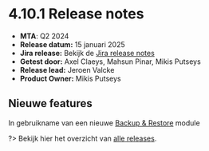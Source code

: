 # 4.10.1 Release notes

* **MTA**: Q2 2024
* **Release datum:** 15 januari 2025
* **Jira release:** Bekijk de [Jira release notes](https://jira.antwerpen.be/secure/ReleaseNote.jspa?projectId=14114&version=15731)
* **Getest door:** Axel Claeys, Mahsun Pinar, Mikis Putseys
* **Release lead:** Jeroen Valcke
* **Product Owner:** Mikis Putseys

## Nieuwe features

In gebruikname van een nieuwe [Backup & Restore](/modules/content/modules/module-backup-restore) module

?> Bekijk hier het overzicht van [alle releases](/RELEASE).
